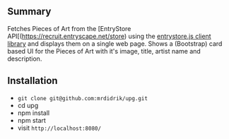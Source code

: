 ## Summary
Fetches Pieces of Art from the [EntryStore API[(https://recruit.entryscape.net/store) using the [entrystore.js client library](https://bitbucket.org/metasolutions/entrystore.js/src/develop/) and displays them on a single web page.
Shows a (Bootstrap) card based UI for the Pieces of Art with it's image, title, artist name and description.


## Installation

- `git clone git@github.com:mrdidrik/upg.git`
- cd upg
- npm install
- npm start
- visit `http://localhost:8080/`
